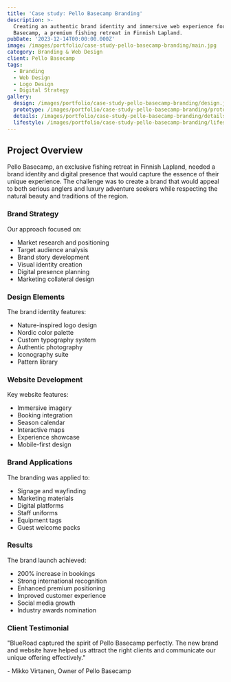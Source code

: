 ```yaml
---
title: 'Case study: Pello Basecamp Branding'
description: >-
  Creating an authentic brand identity and immersive web experience for Pello
  Basecamp, a premium fishing retreat in Finnish Lapland.
pubDate: '2023-12-14T00:00:00.000Z'
image: /images/portfolio/case-study-pello-basecamp-branding/main.jpg
category: Branding & Web Design
client: Pello Basecamp
tags:
  - Branding
  - Web Design
  - Logo Design
  - Digital Strategy
gallery:
  design: /images/portfolio/case-study-pello-basecamp-branding/design.jpg
  prototype: /images/portfolio/case-study-pello-basecamp-branding/prototype.jpg
  details: /images/portfolio/case-study-pello-basecamp-branding/details.jpg
  lifestyle: /images/portfolio/case-study-pello-basecamp-branding/lifestyle.jpg
---
```


## Project Overview

Pello Basecamp, an exclusive fishing retreat in Finnish Lapland, needed a brand identity and digital presence that would capture the essence of their unique experience. The challenge was to create a brand that would appeal to both serious anglers and luxury adventure seekers while respecting the natural beauty and traditions of the region.

### Brand Strategy

Our approach focused on:
- Market research and positioning
- Target audience analysis
- Brand story development
- Visual identity creation
- Digital presence planning
- Marketing collateral design

### Design Elements

The brand identity features:
- Nature-inspired logo design
- Nordic color palette
- Custom typography system
- Authentic photography
- Iconography suite
- Pattern library

### Website Development

Key website features:
- Immersive imagery
- Booking integration
- Season calendar
- Interactive maps
- Experience showcase
- Mobile-first design

### Brand Applications

The branding was applied to:
- Signage and wayfinding
- Marketing materials
- Digital platforms
- Staff uniforms
- Equipment tags
- Guest welcome packs

### Results

The brand launch achieved:
- 200% increase in bookings
- Strong international recognition
- Enhanced premium positioning
- Improved customer experience
- Social media growth
- Industry awards nomination

### Client Testimonial

"BlueRoad captured the spirit of Pello Basecamp perfectly. The new brand and website have helped us attract the right clients and communicate our unique offering effectively."

\- Mikko Virtanen, Owner of Pello Basecamp
